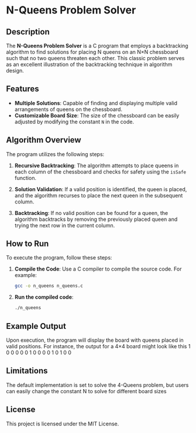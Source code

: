 # N-Queens Problem Solver

## Description

The **N-Queens Problem Solver** is a C program that employs a backtracking algorithm to find solutions for placing N queens on an N×N chessboard such that no two queens threaten each other. This classic problem serves as an excellent illustration of the backtracking technique in algorithm design.

## Features

- **Multiple Solutions**: Capable of finding and displaying multiple valid arrangements of queens on the chessboard.
- **Customizable Board Size**: The size of the chessboard can be easily adjusted by modifying the constant `N` in the code.

## Algorithm Overview

The program utilizes the following steps:

1. **Recursive Backtracking**: The algorithm attempts to place queens in each column of the chessboard and checks for safety using the `isSafe` function.
   
2. **Solution Validation**: If a valid position is identified, the queen is placed, and the algorithm recurses to place the next queen in the subsequent column.

3. **Backtracking**: If no valid position can be found for a queen, the algorithm backtracks by removing the previously placed queen and trying the next row in the current column.

## How to Run

To execute the program, follow these steps:

1. **Compile the Code**: Use a C compiler to compile the source code. For example:
   ```bash
   gcc -o n_queens n_queens.c

2. **Run the compiled code**:
   ```bash
   ./n_queens

## Example Output

Upon execution, the program will display the board with queens placed in valid positions. For instance, the output for a 4×4 board might look like this
 1  0  0  0 
 0  0  1  0 
 0  0  0  1 
 0  1  0  0 

## Limitations 

The default implementation is set to solve the 4-Queens problem, but users can easily change the constant N to solve for different board sizes

## License

This project is licensed under the MIT License.
